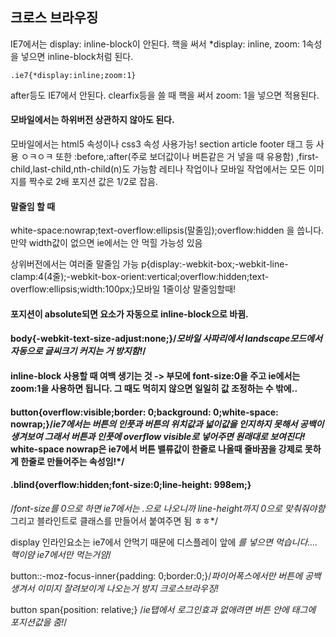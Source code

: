 ## 크로스 브라우징 

IE7에서는 display: inline-block이 안된다. 
핵을 써서 *display: inline, zoom: 1속성을 넣으면 inline-block처럼 된다. 

```
.ie7{*display:inline;zoom:1}
```

after등도 IE7에서 안된다. clearfix등을 쓸 때 
핵을 써서 zoom: 1을 넣으면 적용된다. 

#### 모바일에서는 하위버전 상관하지 않아도 된다. 
모바일에서는 html5 속성이나 css3 속성 사용가능! section article footer 태그 등 사용 ㅇㅋㅇㅋ 
또한 :before,:after(주로 보더값이나 버튼같은 거 넣을 때 유용함) ,first-child,last-child,nth-child(n)도 가능함
레티나 작업이나 모바일 작업에서는 모든 이미지를 짝수로 2배 포지션 값은 1/2로 잡음.


#### 말줄임 할 때 
white-space:nowrap;text-overflow:ellipsis(말줄임);overflow:hidden 을 씁니다. 만약 width값이 없으면 ie에서는 안 먹힐 가능성 있음

상위버전에서는 여러줄 말줄임 가능 
p{display:-webkit-box;-webkit-line-clamp:4(4줄);-webkit-box-orient:vertical;overflow:hidden;text-overflow:ellipsis;width:100px;}모바일 1줄이상 말줄임할때!

#### 포지션이 absolute되면 요소가 자동으로 inline-block으로 바뀜.

#### body{-webkit-text-size-adjust:none;}/*모바일 사파리에서 landscape모드에서 자동으로 글씨크기 커지는 거 방지함!*/

#### inline-block 사용할 때 여백 생기는 것 -> 부모에 font-size:0을 주고 ie에서는 zoom:1을 사용하면 됩니다. 그 때도 먹히지 않으면 일일히 값 조정하는 수 밖에..

#### button{overflow:visible;border: 0;background: 0;white-space: nowrap;}/*ie7에서는 버튼의 인풋과 버튼의 위치값과 넓이값을 인지하지 못해서 공백이 생겨보여 그래서 버튼과 인풋에 overflow visible로 넣어주면 원래대로 보여진다!* white-space nowrap은 ie7에서 버튼 밸류값이 한줄로 나올때 줄바꿈을 강제로 못하게 한줄로 만들어주는 속성임!*/

#### .blind{overflow:hidden;font-size:0;line-height: 998em;}
/*font-size를 0으로 하면 ie7에서는 .으로 나오니까 line-height까지 0으로 맞춰줘야함* 그리고 블라인트로 클래스를 만들어서 붙여주면 됨 ㅎㅎ*/

display 인라인요소는 ie7에서 안먹기 때문에 디스플레이 앞에 *를 넣으면 먹습니다.... 핵이얌 ie7에서만 먹는거얌*/

button::-moz-focus-inner{padding: 0;border:0;}/*파이어폭스에서만 버튼에 공백생겨서 이미지 잘려보이게 나오는거 방지 크로스브라우징!*

button span{position: relative;}
/*ie탭에서 로그인효과 없애려면 버튼 안에 태그에 포지션값을 줌!*/